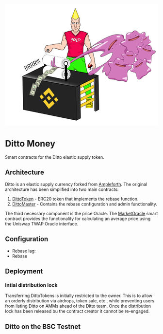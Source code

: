 <p align="center">
	<img src="static/money-printer-chad.png" height="400px"/>
</p>

# Ditto Money

Smart contracts for the Ditto elastic supply token.

## Architecture

Ditto is an elastic supply currency forked from [Ampleforth](https://www.ampleforth.org/). The original architecture has been simplified into two main contracts:

1. [DittoToken](Ditto.sol) - ERC20 token that implements the rebase function.
2. [DittoMaster](Master.sol) - Contains the rebase configuration and admin functionality.

The third necessary component is the price Oracle. The [MarketOracle](MarketOracle.sol) smart contract provides the functionality for calculating an average price using the Uniswap TWAP Oracle interface.

## Configuration

- Rebase lag:
- Rebase 

## Deployment


### Intial distribution lock

Transferring DittoTokens is initially restricted to the owner. This is to allow an orderly distribution via airdrops, token sale, etc., while preventing users from listing Ditto on AMMs ahead of the Ditto team. Once the distribution lock has been released bu the contract creator it cannot be re-engaged.

## Ditto on the BSC Testnet
